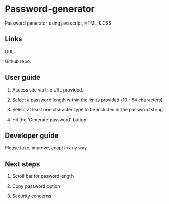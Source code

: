 # Password-generator

Password generator using javascript, HTML & CSS

## Links

URL:

Github repo: 

## User guide

1. Access site via the URL provided.

2. Select a password length within the limits provided (10 - 64 characters).

3. Select at least one character type to be included in the password string.

4. Hit the 'Generate password' button.

## Developer guide

Please take, improve, adapt in any way.

## Next steps

1. Scroll bar for pasword length

2. Copy password option

3. Security concerns

